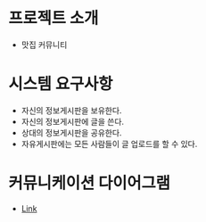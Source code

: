 # 프로젝트 소개
- 맛집 커뮤니티

# 시스템 요구사항
- 자신의 정보게시판을 보유한다.
- 자신의 정보게시판에 글을 쓴다.
- 상대의 정보게시판을 공유한다.
- 자유게시판에는 모든 사람들이 글 업로드를 할 수 있다.

# 커뮤니케이션 다이어그램
- [Link](https://whimsical.com/CAVza7PW41bHncwpUtYNe3)